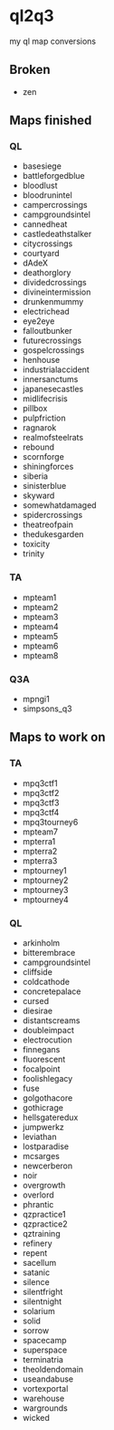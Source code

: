 # ql2q3
my ql map conversions

## Broken

* zen

## Maps finished

### QL

* basesiege
* battleforgedblue
* bloodlust
* bloodrunintel
* campercrossings
* campgroundsintel
* cannedheat
* castledeathstalker
* citycrossings
* courtyard
* dAdeX
* deathorglory
* dividedcrossings
* divineintermission
* drunkenmummy
* electrichead
* eye2eye
* falloutbunker
* futurecrossings
* gospelcrossings
* henhouse
* industrialaccident
* innersanctums
* japanesecastles
* midlifecrisis
* pillbox
* pulpfriction
* ragnarok
* realmofsteelrats
* rebound
* scornforge
* shiningforces
* siberia
* sinisterblue
* skyward
* somewhatdamaged
* spidercrossings
* theatreofpain
* thedukesgarden
* toxicity
* trinity

### TA

* mpteam1
* mpteam2
* mpteam3
* mpteam4
* mpteam5
* mpteam6
* mpteam8

### Q3A

* mpngi1
* simpsons_q3

## Maps  to work on

### TA

* mpq3ctf1
* mpq3ctf2
* mpq3ctf3
* mpq3ctf4
* mpq3tourney6
* mpteam7
* mpterra1
* mpterra2
* mpterra3
* mptourney1
* mptourney2
* mptourney3
* mptourney4

### QL

* arkinholm
* bitterembrace
* campgroundsintel
* cliffside
* coldcathode
* concretepalace
* cursed
* diesirae
* distantscreams
* doubleimpact
* electrocution
* finnegans
* fluorescent
* focalpoint
* foolishlegacy
* fuse
* golgothacore
* gothicrage
* hellsgateredux
* jumpwerkz
* leviathan
* lostparadise
* mcsarges
* newcerberon
* noir
* overgrowth
* overlord
* phrantic
* qzpractice1
* qzpractice2
* qztraining
* refinery
* repent
* sacellum
* satanic
* silence
* silentfright
* silentnight
* solarium
* solid
* sorrow
* spacecamp
* superspace
* terminatria
* theoldendomain
* useandabuse
* vortexportal
* warehouse
* wargrounds
* wicked
